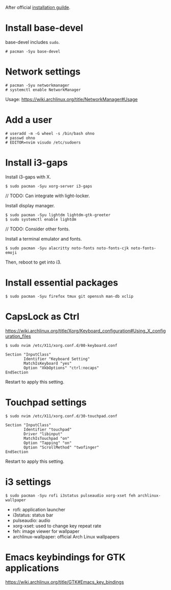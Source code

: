 After official [installation guilde](https://wiki.archlinux.org/title/installation_guide).

# Install base-devel

base-devel includes `sudo`.

```
# pacman -Syu base-devel
```

# Network settings

```
# pacman -Syu networkmanager
# systemctl enable NetworkManager
```

Usage: https://wiki.archlinux.org/title/NetworkManager#Usage

# Add a user

```
# useradd -m -G wheel -s /bin/bash ohno
# passwd ohno
# EDITOR=nvim visudo /etc/sudoers
```

# Install i3-gaps

Install i3-gaps with X.

```
$ sudo pacman -Syu xorg-server i3-gaps
```

// TODO: Can integrate with light-locker.

Install display manager.

```
$ sudo pacman -Syu lightdm lightdm-gtk-greeter
$ sudo systemctl enable lightdm
```

// TODO: Consider other fonts.

Install a terminal emulator and fonts.

```
$ sudo pacman -Syu alacritty noto-fonts noto-fonts-cjk noto-fonts-emoji
```

Then, reboot to get into i3.

# Install essential packages

```
$ sudo pacman -Syu firefox tmux git openssh man-db xclip
```

# CapsLock as Ctrl

https://wiki.archlinux.org/title/Xorg/Keyboard_configuration#Using_X_configuration_files

```
$ sudo nvim /etc/X11/xorg.conf.d/00-keyboard.conf
```

```
Section "InputClass"
        Identifier "Keyboard Setting"
        MatchIsKeyboard "yes"
        Option "XkbOptions" "ctrl:nocaps"
EndSection
```

Restart to apply this setting.

# Touchpad settings

```
$ sudo nvim /etc/X11/xorg.conf.d/30-touchpad.conf
```

```
Section "InputClass"
        Identifier "touchpad"
        Driver "libinput"
        MatchIsTouchpad "on"
        Option "Tapping" "on"
        Option "ScrollMethod" "twofinger"
EndSection
```

Restart to apply this setting.

# i3 settings

```
$ sudo pacman -Syu rofi i3status pulseaudio xorg-xset feh archlinux-wallpaper
```

- rofi: application launcher
- i3status: status bar
- pulseaudio: audio
- xorg-xset: used to change key repeat rate
- feh: image viewer for wallpaper
- archlinux-wallpaper: official Arch Linux wallpapers

# Emacs keybindings for GTK applications

https://wiki.archlinux.org/title/GTK#Emacs_key_bindings

